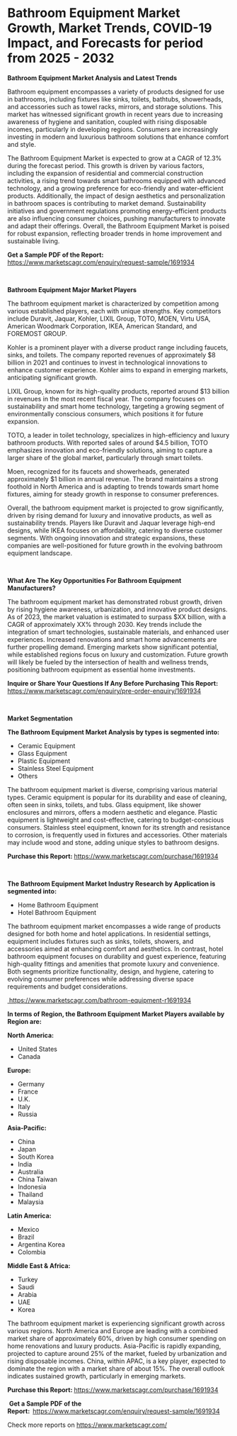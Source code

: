 <p><h1>Bathroom Equipment Market Growth, Market Trends, COVID-19 Impact, and Forecasts for period from 2025 - 2032</h1></p><p><strong>Bathroom Equipment Market Analysis and Latest Trends</strong></p>
<p><p>Bathroom equipment encompasses a variety of products designed for use in bathrooms, including fixtures like sinks, toilets, bathtubs, showerheads, and accessories such as towel racks, mirrors, and storage solutions. This market has witnessed significant growth in recent years due to increasing awareness of hygiene and sanitation, coupled with rising disposable incomes, particularly in developing regions. Consumers are increasingly investing in modern and luxurious bathroom solutions that enhance comfort and style.</p><p>The Bathroom Equipment Market is expected to grow at a CAGR of 12.3% during the forecast period. This growth is driven by various factors, including the expansion of residential and commercial construction activities, a rising trend towards smart bathrooms equipped with advanced technology, and a growing preference for eco-friendly and water-efficient products. Additionally, the impact of design aesthetics and personalization in bathroom spaces is contributing to market demand. Sustainability initiatives and government regulations promoting energy-efficient products are also influencing consumer choices, pushing manufacturers to innovate and adapt their offerings. Overall, the Bathroom Equipment Market is poised for robust expansion, reflecting broader trends in home improvement and sustainable living.</p></p>
<p><strong>Get a Sample PDF of the Report:&nbsp;</strong> <a href="https://www.marketscagr.com/enquiry/request-sample/1691934?utm_campaign=2476&utm_medium=2&utm_source=Github&utm_content=ia&utm_term=04042025&utm_id=bathroom-equipment">https://www.marketscagr.com/enquiry/request-sample/1691934</a></p>
<p>&nbsp;</p>
<p><strong>Bathroom Equipment Major Market Players</strong></p>
<p><p>The bathroom equipment market is characterized by competition among various established players, each with unique strengths. Key competitors include Duravit, Jaquar, Kohler, LIXIL Group, TOTO, MOEN, Virtu USA, American Woodmark Corporation, IKEA, American Standard, and FOREMOST GROUP.</p><p>Kohler is a prominent player with a diverse product range including faucets, sinks, and toilets. The company reported revenues of approximately $8 billion in 2021 and continues to invest in technological innovations to enhance customer experience. Kohler aims to expand in emerging markets, anticipating significant growth.</p><p>LIXIL Group, known for its high-quality products, reported around $13 billion in revenues in the most recent fiscal year. The company focuses on sustainability and smart home technology, targeting a growing segment of environmentally conscious consumers, which positions it for future expansion.</p><p>TOTO, a leader in toilet technology, specializes in high-efficiency and luxury bathroom products. With reported sales of around $4.5 billion, TOTO emphasizes innovation and eco-friendly solutions, aiming to capture a larger share of the global market, particularly through smart toilets.</p><p>Moen, recognized for its faucets and showerheads, generated approximately $1 billion in annual revenue. The brand maintains a strong foothold in North America and is adapting to trends towards smart home fixtures, aiming for steady growth in response to consumer preferences.</p><p>Overall, the bathroom equipment market is projected to grow significantly, driven by rising demand for luxury and innovative products, as well as sustainability trends. Players like Duravit and Jaquar leverage high-end designs, while IKEA focuses on affordability, catering to diverse customer segments. With ongoing innovation and strategic expansions, these companies are well-positioned for future growth in the evolving bathroom equipment landscape.</p></p>
<p>&nbsp;</p>
<p><strong>What Are The Key Opportunities For Bathroom Equipment Manufacturers?</strong></p>
<p><p>The bathroom equipment market has demonstrated robust growth, driven by rising hygiene awareness, urbanization, and innovative product designs. As of 2023, the market valuation is estimated to surpass $XX billion, with a CAGR of approximately XX% through 2030. Key trends include the integration of smart technologies, sustainable materials, and enhanced user experiences. Increased renovations and smart home advancements are further propelling demand. Emerging markets show significant potential, while established regions focus on luxury and customization. Future growth will likely be fueled by the intersection of health and wellness trends, positioning bathroom equipment as essential home investments.</p></p>
<p><strong>Inquire or Share Your Questions If Any Before Purchasing This Report:</strong> <a href="https://www.marketscagr.com/enquiry/pre-order-enquiry/1691934?utm_campaign=2476&utm_medium=2&utm_source=Github&utm_content=ia&utm_term=04042025&utm_id=bathroom-equipment">https://www.marketscagr.com/enquiry/pre-order-enquiry/1691934</a></p>
<p>&nbsp;</p>
<p><strong>Market Segmentation</strong></p>
<p><strong>The Bathroom Equipment Market Analysis by types is segmented into:</strong></p>
<p><ul><li>Ceramic Equipment</li><li>Glass Equipment</li><li>Plastic Equipment</li><li>Stainless Steel Equipment</li><li>Others</li></ul></p>
<p><p>The bathroom equipment market is diverse, comprising various material types. Ceramic equipment is popular for its durability and ease of cleaning, often seen in sinks, toilets, and tubs. Glass equipment, like shower enclosures and mirrors, offers a modern aesthetic and elegance. Plastic equipment is lightweight and cost-effective, catering to budget-conscious consumers. Stainless steel equipment, known for its strength and resistance to corrosion, is frequently used in fixtures and accessories. Other materials may include wood and stone, adding unique styles to bathroom designs.</p></p>
<p><strong>Purchase this Report:&nbsp;</strong><a href="https://www.marketscagr.com/purchase/1691934?utm_campaign=2476&utm_medium=2&utm_source=Github&utm_content=ia&utm_term=04042025&utm_id=bathroom-equipment">https://www.marketscagr.com/purchase/1691934</a></p>
<p>&nbsp;</p>
<p><strong>The Bathroom Equipment Market Industry Research by Application is segmented into:</strong></p>
<p><ul><li>Home Bathroom Equipment</li><li>Hotel Bathroom Equipment</li></ul></p>
<p><p>The bathroom equipment market encompasses a wide range of products designed for both home and hotel applications. In residential settings, equipment includes fixtures such as sinks, toilets, showers, and accessories aimed at enhancing comfort and aesthetics. In contrast, hotel bathroom equipment focuses on durability and guest experience, featuring high-quality fittings and amenities that promote luxury and convenience. Both segments prioritize functionality, design, and hygiene, catering to evolving consumer preferences while addressing diverse space requirements and budget considerations.</p></p>
<p><a href="https://www.marketscagr.com/bathroom-equipment-r1691934?utm_campaign=2476&utm_medium=2&utm_source=Github&utm_content=ia&utm_term=04042025&utm_id=bathroom-equipment">&nbsp;https://www.marketscagr.com/bathroom-equipment-r1691934</a></p>
<p><strong>In terms of Region, the Bathroom Equipment Market Players available by Region are:</strong></p>
<p>
    <p> <strong> North America: </strong>
        <ul>
            <li>United States</li>
            <li>Canada</li>
        </ul>
        </p> 
    <p> <strong> Europe: </strong>
        <ul>
            <li>Germany</li>
            <li>France</li>
            <li>U.K.</li>
            <li>Italy</li>
            <li>Russia</li>
        </ul>
        </p> 
    <p> <strong> Asia-Pacific: </strong>
        <ul>
            <li>China</li>
            <li>Japan</li>
            <li>South Korea</li>
            <li>India</li>
            <li>Australia</li>
            <li>China Taiwan</li>
            <li>Indonesia</li>
            <li>Thailand</li>
            <li>Malaysia</li>
        </ul>
        </p> 
    <p> <strong> Latin America: </strong>
        <ul>
            <li>Mexico</li>
            <li>Brazil</li>
            <li>Argentina Korea</li>
            <li>Colombia</li>
        </ul>
        </p> 
    <p> <strong> Middle East & Africa: </strong>
        <ul>
            <li>Turkey</li>
            <li>Saudi</li>
            <li>Arabia</li>
            <li>UAE</li>
            <li>Korea</li>
        </ul>
    </p>
    </p>
<p><p>The bathroom equipment market is experiencing significant growth across various regions. North America and Europe are leading with a combined market share of approximately 60%, driven by high consumer spending on home renovations and luxury products. Asia-Pacific is rapidly expanding, projected to capture around 25% of the market, fueled by urbanization and rising disposable incomes. China, within APAC, is a key player, expected to dominate the region with a market share of about 15%. The overall outlook indicates sustained growth, particularly in emerging markets.</p></p>
<p><strong>Purchase this Report: </strong><a href="https://www.marketscagr.com/purchase/1691934?utm_campaign=2476&utm_medium=2&utm_source=Github&utm_content=ia&utm_term=04042025&utm_id=bathroom-equipment">https://www.marketscagr.com/purchase/1691934</a></p>
<p>&nbsp;<strong>Get a Sample PDF of the Report:&nbsp;&nbsp;</strong><a href="https://www.marketscagr.com/enquiry/request-sample/1691934?utm_campaign=2476&utm_medium=2&utm_source=Github&utm_content=ia&utm_term=04042025&utm_id=bathroom-equipment">https://www.marketscagr.com/enquiry/request-sample/1691934</a></p>
<p><strong></strong></p>
<p>Check more reports on <a href="https://www.marketscagr.com/?utm_campaign=2476&utm_medium=2&utm_source=Github&utm_content=ia&utm_term=04042025&utm_id=bathroom-equipment">https://www.marketscagr.com/</a></p>